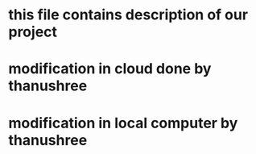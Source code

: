 # this file contains description of our project
# modification in cloud done by thanushree
# modification in local computer by thanushree
